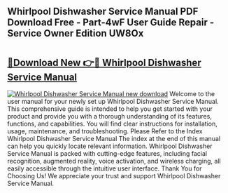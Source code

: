 ## Whirlpool Dishwasher Service Manual PDF Download Free - Part-4wF User Guide Repair - Service Owner Edition UW8Ox

# <h2><a href="http://bc40909.oget.top/?id=Whirlpool+Dishwasher+Service+Manual">🔗Download New 👉🔴 Whirlpool Dishwasher Service Manual</a></h2>

[![Whirlpool Dishwasher Service Manual new download](https://i.imgur.com/5g1atiW.png)](http://bc40909.oget.top/?id=Whirlpool+Dishwasher+Service+Manual)
Welcome to the user manual for your newly set up Whirlpool Dishwasher Service Manual. This comprehensive guide is intended to help you get started with your product and provide you with a thorough understanding of its features, functions, and capabilities. You will find clear instructions for installation, usage, maintenance, and troubleshooting. Please Refer to the Index Whirlpool Dishwasher Service Manual The index at the end of this manual can help you quickly locate relevant information. Whirlpool Dishwasher Service Manual is packed with cutting-edge features, including facial recognition, augmented reality, voice activation, and wireless charging, all easily accessible through the intuitive user interface. Thank You for Choosing Us! We appreciate your trust and support Whirlpool Dishwasher Service Manual.
